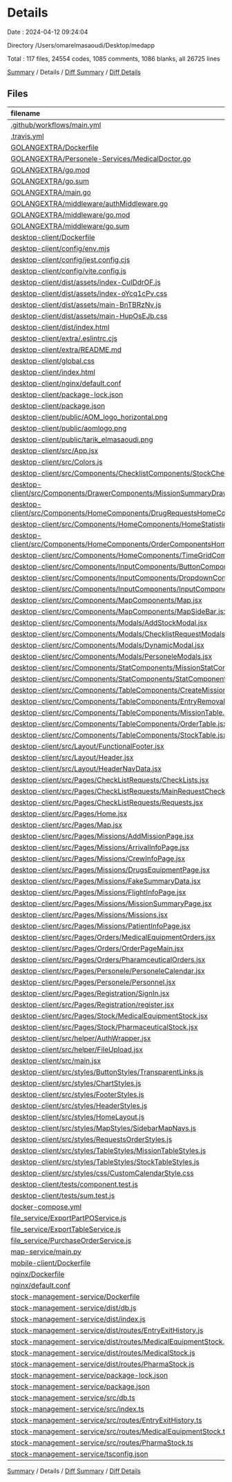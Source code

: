 # Details

Date : 2024-04-12 09:24:04

Directory /Users/omarelmasaoudi/Desktop/medapp

Total : 117 files,  24554 codes, 1085 comments, 1086 blanks, all 26725 lines

[Summary](results.md) / Details / [Diff Summary](diff.md) / [Diff Details](diff-details.md)

## Files
| filename | language | code | comment | blank | total |
| :--- | :--- | ---: | ---: | ---: | ---: |
| [.github/workflows/main.yml](/.github/workflows/main.yml) | YAML | 30 | 0 | 8 | 38 |
| [.travis.yml](/.travis.yml) | YAML | 15 | 30 | 13 | 58 |
| [GOLANGEXTRA/Dockerfile](/GOLANGEXTRA/Dockerfile) | Docker | 10 | 2 | 5 | 17 |
| [GOLANGEXTRA/Personele-Services/MedicalDoctor.go](/GOLANGEXTRA/Personele-Services/MedicalDoctor.go) | Go | 0 | 0 | 1 | 1 |
| [GOLANGEXTRA/go.mod](/GOLANGEXTRA/go.mod) | Go Module File | 5 | 0 | 2 | 7 |
| [GOLANGEXTRA/go.sum](/GOLANGEXTRA/go.sum) | Go Checksum File | 0 | 0 | 1 | 1 |
| [GOLANGEXTRA/main.go](/GOLANGEXTRA/main.go) | Go | 7 | 5 | 8 | 20 |
| [GOLANGEXTRA/middleware/authMiddleware.go](/GOLANGEXTRA/middleware/authMiddleware.go) | Go | 14 | 0 | 4 | 18 |
| [GOLANGEXTRA/middleware/go.mod](/GOLANGEXTRA/middleware/go.mod) | Go Module File | 3 | 0 | 3 | 6 |
| [GOLANGEXTRA/middleware/go.sum](/GOLANGEXTRA/middleware/go.sum) | Go Checksum File | 2 | 0 | 1 | 3 |
| [desktop-client/Dockerfile](/desktop-client/Dockerfile) | Docker | 10 | 6 | 8 | 24 |
| [desktop-client/config/env.mjs](/desktop-client/config/env.mjs) | JavaScript | 4 | 0 | 3 | 7 |
| [desktop-client/config/jest.config.cjs](/desktop-client/config/jest.config.cjs) | JavaScript | 4 | 1 | 1 | 6 |
| [desktop-client/config/vite.config.js](/desktop-client/config/vite.config.js) | JavaScript | 14 | 1 | 2 | 17 |
| [desktop-client/dist/assets/index-CulDdrOF.js](/desktop-client/dist/assets/index-CulDdrOF.js) | JavaScript | 7 | 0 | 1 | 8 |
| [desktop-client/dist/assets/index-oYcq1cPv.css](/desktop-client/dist/assets/index-oYcq1cPv.css) | CSS | 1 | 0 | 1 | 2 |
| [desktop-client/dist/assets/main-BnTBRzNv.js](/desktop-client/dist/assets/main-BnTBRzNv.js) | JavaScript | 830 | 81 | 106 | 1,017 |
| [desktop-client/dist/assets/main-HupOsEJb.css](/desktop-client/dist/assets/main-HupOsEJb.css) | CSS | 1 | 0 | 1 | 2 |
| [desktop-client/dist/index.html](/desktop-client/dist/index.html) | HTML | 30 | 0 | 1 | 31 |
| [desktop-client/extra/.eslintrc.cjs](/desktop-client/extra/.eslintrc.cjs) | JavaScript | 21 | 0 | 1 | 22 |
| [desktop-client/extra/README.md](/desktop-client/extra/README.md) | Markdown | 0 | 0 | 1 | 1 |
| [desktop-client/global.css](/desktop-client/global.css) | CSS | 32 | 1 | 7 | 40 |
| [desktop-client/index.html](/desktop-client/index.html) | HTML | 35 | 0 | 1 | 36 |
| [desktop-client/nginx/default.conf](/desktop-client/nginx/default.conf) | Properties | 8 | 0 | 1 | 9 |
| [desktop-client/package-lock.json](/desktop-client/package-lock.json) | JSON | 11,287 | 0 | 1 | 11,288 |
| [desktop-client/package.json](/desktop-client/package.json) | JSON | 54 | 0 | 1 | 55 |
| [desktop-client/public/AOM_logo_horizontal.png](/desktop-client/public/AOM_logo_horizontal.png) | compressionTargetFile | 148 | 0 | 1 | 149 |
| [desktop-client/public/aomlogo.png](/desktop-client/public/aomlogo.png) | compressionTargetFile | 415 | 0 | 2 | 417 |
| [desktop-client/public/tarik_elmasaoudi.png](/desktop-client/public/tarik_elmasaoudi.png) | compressionTargetFile | 26 | 0 | 25 | 51 |
| [desktop-client/src/App.jsx](/desktop-client/src/App.jsx) | JavaScript JSX | 16 | 0 | 3 | 19 |
| [desktop-client/src/Colors.js](/desktop-client/src/Colors.js) | JavaScript | 8 | 0 | 5 | 13 |
| [desktop-client/src/Components/ChecklistComponents/StockCheckLists.jsx](/desktop-client/src/Components/ChecklistComponents/StockCheckLists.jsx) | JavaScript JSX | 175 | 7 | 5 | 187 |
| [desktop-client/src/Components/DrawerComponents/MissionSummaryDrawer.jsx](/desktop-client/src/Components/DrawerComponents/MissionSummaryDrawer.jsx) | JavaScript JSX | 80 | 0 | 8 | 88 |
| [desktop-client/src/Components/HomeComponents/DrugRequestsHomeComponents.jsx](/desktop-client/src/Components/HomeComponents/DrugRequestsHomeComponents.jsx) | JavaScript JSX | 70 | 1 | 4 | 75 |
| [desktop-client/src/Components/HomeComponents/HomeStatistics.jsx](/desktop-client/src/Components/HomeComponents/HomeStatistics.jsx) | JavaScript JSX | 258 | 1 | 9 | 268 |
| [desktop-client/src/Components/HomeComponents/OrderComponentsHome.jsx](/desktop-client/src/Components/HomeComponents/OrderComponentsHome.jsx) | JavaScript JSX | 44 | 0 | 4 | 48 |
| [desktop-client/src/Components/HomeComponents/TimeGridComponent.jsx](/desktop-client/src/Components/HomeComponents/TimeGridComponent.jsx) | JavaScript JSX | 204 | 1 | 14 | 219 |
| [desktop-client/src/Components/InputComponents/ButtonComponents.jsx](/desktop-client/src/Components/InputComponents/ButtonComponents.jsx) | JavaScript JSX | 47 | 0 | 4 | 51 |
| [desktop-client/src/Components/InputComponents/DropdownComponents.jsx](/desktop-client/src/Components/InputComponents/DropdownComponents.jsx) | JavaScript JSX | 53 | 2 | 8 | 63 |
| [desktop-client/src/Components/InputComponents/InputComponents.jsx](/desktop-client/src/Components/InputComponents/InputComponents.jsx) | JavaScript JSX | 250 | 2 | 15 | 267 |
| [desktop-client/src/Components/MapComponents/Map.jsx](/desktop-client/src/Components/MapComponents/Map.jsx) | JavaScript JSX | 44 | 2 | 6 | 52 |
| [desktop-client/src/Components/MapComponents/MapSideBar.jsx](/desktop-client/src/Components/MapComponents/MapSideBar.jsx) | JavaScript JSX | 169 | 25 | 8 | 202 |
| [desktop-client/src/Components/Modals/AddStockModal.jsx](/desktop-client/src/Components/Modals/AddStockModal.jsx) | JavaScript JSX | 115 | 1 | 8 | 124 |
| [desktop-client/src/Components/Modals/ChecklistRequestModals.jsx](/desktop-client/src/Components/Modals/ChecklistRequestModals.jsx) | JavaScript JSX | 99 | 0 | 8 | 107 |
| [desktop-client/src/Components/Modals/DynamicModal.jsx](/desktop-client/src/Components/Modals/DynamicModal.jsx) | JavaScript JSX | 0 | 0 | 1 | 1 |
| [desktop-client/src/Components/Modals/PersoneleModals.jsx](/desktop-client/src/Components/Modals/PersoneleModals.jsx) | JavaScript JSX | 218 | 10 | 17 | 245 |
| [desktop-client/src/Components/StatComponents/MissionStatComponents.jsx](/desktop-client/src/Components/StatComponents/MissionStatComponents.jsx) | JavaScript JSX | 50 | 0 | 4 | 54 |
| [desktop-client/src/Components/StatComponents/StatComponents.jsx](/desktop-client/src/Components/StatComponents/StatComponents.jsx) | JavaScript JSX | 44 | 0 | 3 | 47 |
| [desktop-client/src/Components/TableComponents/CreateMissionTables.jsx](/desktop-client/src/Components/TableComponents/CreateMissionTables.jsx) | JavaScript JSX | 182 | 4 | 7 | 193 |
| [desktop-client/src/Components/TableComponents/EntryRemovalTable.jsx](/desktop-client/src/Components/TableComponents/EntryRemovalTable.jsx) | JavaScript JSX | 492 | 1 | 15 | 508 |
| [desktop-client/src/Components/TableComponents/MissionTable.jsx](/desktop-client/src/Components/TableComponents/MissionTable.jsx) | JavaScript JSX | 420 | 0 | 26 | 446 |
| [desktop-client/src/Components/TableComponents/OrderTable.jsx](/desktop-client/src/Components/TableComponents/OrderTable.jsx) | JavaScript JSX | 332 | 12 | 23 | 367 |
| [desktop-client/src/Components/TableComponents/StockTable.jsx](/desktop-client/src/Components/TableComponents/StockTable.jsx) | JavaScript JSX | 451 | 3 | 29 | 483 |
| [desktop-client/src/Layout/FunctionalFooter.jsx](/desktop-client/src/Layout/FunctionalFooter.jsx) | JavaScript JSX | 30 | 0 | 3 | 33 |
| [desktop-client/src/Layout/Header.jsx](/desktop-client/src/Layout/Header.jsx) | JavaScript JSX | 212 | 1 | 7 | 220 |
| [desktop-client/src/Layout/HeaderNavData.jsx](/desktop-client/src/Layout/HeaderNavData.jsx) | JavaScript JSX | 23 | 5 | 5 | 33 |
| [desktop-client/src/Pages/CheckListRequests/CheckLists.jsx](/desktop-client/src/Pages/CheckListRequests/CheckLists.jsx) | JavaScript JSX | 33 | 1 | 6 | 40 |
| [desktop-client/src/Pages/CheckListRequests/MainRequestChecklist.jsx](/desktop-client/src/Pages/CheckListRequests/MainRequestChecklist.jsx) | JavaScript JSX | 53 | 35 | 6 | 94 |
| [desktop-client/src/Pages/CheckListRequests/Requests.jsx](/desktop-client/src/Pages/CheckListRequests/Requests.jsx) | JavaScript JSX | 128 | 0 | 8 | 136 |
| [desktop-client/src/Pages/Home.jsx](/desktop-client/src/Pages/Home.jsx) | JavaScript JSX | 117 | 19 | 17 | 153 |
| [desktop-client/src/Pages/Map.jsx](/desktop-client/src/Pages/Map.jsx) | JavaScript JSX | 12 | 1 | 3 | 16 |
| [desktop-client/src/Pages/Missions/AddMissionPage.jsx](/desktop-client/src/Pages/Missions/AddMissionPage.jsx) | JavaScript JSX | 220 | 0 | 12 | 232 |
| [desktop-client/src/Pages/Missions/ArrivalInfoPage.jsx](/desktop-client/src/Pages/Missions/ArrivalInfoPage.jsx) | JavaScript JSX | 415 | 6 | 34 | 455 |
| [desktop-client/src/Pages/Missions/CrewInfoPage.jsx](/desktop-client/src/Pages/Missions/CrewInfoPage.jsx) | JavaScript JSX | 334 | 6 | 13 | 353 |
| [desktop-client/src/Pages/Missions/DrugsEquipmentPage.jsx](/desktop-client/src/Pages/Missions/DrugsEquipmentPage.jsx) | JavaScript JSX | 298 | 3 | 8 | 309 |
| [desktop-client/src/Pages/Missions/FakeSummaryData.jsx](/desktop-client/src/Pages/Missions/FakeSummaryData.jsx) | JavaScript JSX | 346 | 0 | 11 | 357 |
| [desktop-client/src/Pages/Missions/FlightInfoPage.jsx](/desktop-client/src/Pages/Missions/FlightInfoPage.jsx) | JavaScript JSX | 472 | 0 | 24 | 496 |
| [desktop-client/src/Pages/Missions/MissionSummaryPage.jsx](/desktop-client/src/Pages/Missions/MissionSummaryPage.jsx) | JavaScript JSX | 521 | 12 | 24 | 557 |
| [desktop-client/src/Pages/Missions/Missions.jsx](/desktop-client/src/Pages/Missions/Missions.jsx) | JavaScript JSX | 63 | 1 | 4 | 68 |
| [desktop-client/src/Pages/Missions/PatientInfoPage.jsx](/desktop-client/src/Pages/Missions/PatientInfoPage.jsx) | JavaScript JSX | 427 | 4 | 26 | 457 |
| [desktop-client/src/Pages/Orders/MedicalEquipmentOrders.jsx](/desktop-client/src/Pages/Orders/MedicalEquipmentOrders.jsx) | JavaScript JSX | 290 | 4 | 16 | 310 |
| [desktop-client/src/Pages/Orders/OrderPageMain.jsx](/desktop-client/src/Pages/Orders/OrderPageMain.jsx) | JavaScript JSX | 82 | 58 | 4 | 144 |
| [desktop-client/src/Pages/Orders/PharamceuticalOrders.jsx](/desktop-client/src/Pages/Orders/PharamceuticalOrders.jsx) | JavaScript JSX | 375 | 6 | 15 | 396 |
| [desktop-client/src/Pages/Personele/PersoneleCalendar.jsx](/desktop-client/src/Pages/Personele/PersoneleCalendar.jsx) | JavaScript JSX | 240 | 12 | 21 | 273 |
| [desktop-client/src/Pages/Personele/Personnel.jsx](/desktop-client/src/Pages/Personele/Personnel.jsx) | JavaScript JSX | 354 | 25 | 25 | 404 |
| [desktop-client/src/Pages/Registration/SignIn.jsx](/desktop-client/src/Pages/Registration/SignIn.jsx) | JavaScript JSX | 7 | 0 | 2 | 9 |
| [desktop-client/src/Pages/Registration/register.jsx](/desktop-client/src/Pages/Registration/register.jsx) | JavaScript JSX | 0 | 0 | 1 | 1 |
| [desktop-client/src/Pages/Stock/MedicalEquipmentStock.jsx](/desktop-client/src/Pages/Stock/MedicalEquipmentStock.jsx) | JavaScript JSX | 72 | 12 | 3 | 87 |
| [desktop-client/src/Pages/Stock/PharmaceuticalStock.jsx](/desktop-client/src/Pages/Stock/PharmaceuticalStock.jsx) | JavaScript JSX | 10 | 0 | 3 | 13 |
| [desktop-client/src/helper/AuthWrapper.jsx](/desktop-client/src/helper/AuthWrapper.jsx) | JavaScript JSX | 77 | 1 | 4 | 82 |
| [desktop-client/src/helper/FileUpload.jsx](/desktop-client/src/helper/FileUpload.jsx) | JavaScript JSX | 33 | 3 | 6 | 42 |
| [desktop-client/src/main.jsx](/desktop-client/src/main.jsx) | JavaScript JSX | 9 | 2 | 2 | 13 |
| [desktop-client/src/styles/ButtonStyles/TransparentLinks.js](/desktop-client/src/styles/ButtonStyles/TransparentLinks.js) | JavaScript | 27 | 0 | 7 | 34 |
| [desktop-client/src/styles/ChartStyles.js](/desktop-client/src/styles/ChartStyles.js) | JavaScript | 1 | 0 | 2 | 3 |
| [desktop-client/src/styles/FooterStyles.js](/desktop-client/src/styles/FooterStyles.js) | JavaScript | 13 | 0 | 2 | 15 |
| [desktop-client/src/styles/HeaderStyles.js](/desktop-client/src/styles/HeaderStyles.js) | JavaScript | 82 | 6 | 14 | 102 |
| [desktop-client/src/styles/HomeLayout.js](/desktop-client/src/styles/HomeLayout.js) | JavaScript | 36 | 1 | 6 | 43 |
| [desktop-client/src/styles/MapStyles/SidebarMapNavs.js](/desktop-client/src/styles/MapStyles/SidebarMapNavs.js) | JavaScript | 21 | 0 | 4 | 25 |
| [desktop-client/src/styles/RequestsOrderStyles.js](/desktop-client/src/styles/RequestsOrderStyles.js) | JavaScript | 75 | 3 | 13 | 91 |
| [desktop-client/src/styles/TableStyles/MissionTableStyles.js](/desktop-client/src/styles/TableStyles/MissionTableStyles.js) | JavaScript | 101 | 6 | 19 | 126 |
| [desktop-client/src/styles/TableStyles/StockTableStyles.js](/desktop-client/src/styles/TableStyles/StockTableStyles.js) | JavaScript | 8 | 0 | 2 | 10 |
| [desktop-client/src/styles/css/CustomCalendarStyle.css](/desktop-client/src/styles/css/CustomCalendarStyle.css) | CSS | 85 | 3 | 15 | 103 |
| [desktop-client/tests/component.test.js](/desktop-client/tests/component.test.js) | JavaScript | 3 | 0 | 0 | 3 |
| [desktop-client/tests/sum.test.js](/desktop-client/tests/sum.test.js) | JavaScript | 3 | 0 | 0 | 3 |
| [docker-compose.yml](/docker-compose.yml) | YAML | 43 | 7 | 6 | 56 |
| [file_service/ExportPartPOService.js](/file_service/ExportPartPOService.js) | JavaScript | 207 | 6 | 39 | 252 |
| [file_service/ExportTableService.js](/file_service/ExportTableService.js) | JavaScript | 168 | 5 | 36 | 209 |
| [file_service/PurchaseOrderService.js](/file_service/PurchaseOrderService.js) | JavaScript | 311 | 11 | 63 | 385 |
| [map-service/main.py](/map-service/main.py) | Python | 14 | 3 | 8 | 25 |
| [mobile-client/Dockerfile](/mobile-client/Dockerfile) | Docker | 0 | 0 | 1 | 1 |
| [nginx/Dockerfile](/nginx/Dockerfile) | Docker | 2 | 0 | 1 | 3 |
| [nginx/default.conf](/nginx/default.conf) | Properties | 22 | 0 | 8 | 30 |
| [stock-management-service/Dockerfile](/stock-management-service/Dockerfile) | Docker | 7 | 0 | 2 | 9 |
| [stock-management-service/dist/db.js](/stock-management-service/dist/db.js) | JavaScript | 17 | 1 | 1 | 19 |
| [stock-management-service/dist/index.js](/stock-management-service/dist/index.js) | JavaScript | 27 | 0 | 1 | 28 |
| [stock-management-service/dist/routes/EntryExitHistory.js](/stock-management-service/dist/routes/EntryExitHistory.js) | JavaScript | 1 | 107 | 1 | 109 |
| [stock-management-service/dist/routes/MedicalEquipmentStock.js](/stock-management-service/dist/routes/MedicalEquipmentStock.js) | JavaScript | 13 | 0 | 1 | 14 |
| [stock-management-service/dist/routes/MedicalStock.js](/stock-management-service/dist/routes/MedicalStock.js) | JavaScript | 1 | 0 | 1 | 2 |
| [stock-management-service/dist/routes/PharmaStock.js](/stock-management-service/dist/routes/PharmaStock.js) | JavaScript | 1 | 201 | 1 | 203 |
| [stock-management-service/package-lock.json](/stock-management-service/package-lock.json) | JSON | 1,093 | 0 | 1 | 1,094 |
| [stock-management-service/package.json](/stock-management-service/package.json) | JSON | 28 | 0 | 1 | 29 |
| [stock-management-service/src/db.ts](/stock-management-service/src/db.ts) | TypeScript | 12 | 1 | 4 | 17 |
| [stock-management-service/src/index.ts](/stock-management-service/src/index.ts) | TypeScript | 22 | 0 | 7 | 29 |
| [stock-management-service/src/routes/EntryExitHistory.ts](/stock-management-service/src/routes/EntryExitHistory.ts) | TypeScript | 0 | 107 | 22 | 129 |
| [stock-management-service/src/routes/MedicalEquipmentStock.ts](/stock-management-service/src/routes/MedicalEquipmentStock.ts) | TypeScript | 10 | 0 | 6 | 16 |
| [stock-management-service/src/routes/PharmaStock.ts](/stock-management-service/src/routes/PharmaStock.ts) | TypeScript | 0 | 201 | 32 | 233 |
| [stock-management-service/tsconfig.json](/stock-management-service/tsconfig.json) | JSON with Comments | 13 | 0 | 1 | 14 |

[Summary](results.md) / Details / [Diff Summary](diff.md) / [Diff Details](diff-details.md)